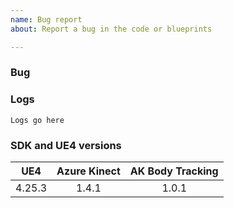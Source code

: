 ```yaml
---
name: Bug report
about: Report a bug in the code or blueprints

---
```


### Bug
<!--What problem are you seeing-->

### Logs
```
Logs go here
```

### SDK and UE4 versions

| UE4 | Azure Kinect | AK Body Tracking |
|:---:|:---:|:---:|
| 4.25.3 |  1.4.1 | 1.0.1 |

